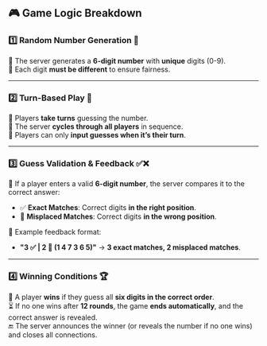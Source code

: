 ## **🎮 Game Logic Breakdown**  

### **1️⃣ Random Number Generation 🎲**  
🔹 The server generates a **6-digit number** with **unique** digits (0-9).  
🔹 Each digit **must be different** to ensure fairness.  

---

### **2️⃣ Turn-Based Play 🔄**  
🔸 Players **take turns** guessing the number.  
🔸 The server **cycles through all players** in sequence.  
🔸 Players can only **input guesses when it’s their turn**.  

---

### **3️⃣ Guess Validation & Feedback ✅❌**  
🔹 If a player enters a valid **6-digit number**, the server compares it to the correct answer:  
   - ✅ **Exact Matches**: Correct digits **in the right position**.  
   - 🔀 **Misplaced Matches**: Correct digits **in the wrong position**.  

🔹 Example feedback format:  
   - **"3 ✅ | 2 🔀 (1 4 7 3 6 5)"** → **3 exact matches, 2 misplaced matches**.  

---

### **4️⃣ Winning Conditions 🏆**  
🏅 A player **wins** if they guess all **six digits in the correct order**.  
⏳ If no one wins after **12 rounds**, the game **ends automatically**, and the correct answer is revealed.  
🔚 The server announces the winner (or reveals the number if no one wins) and closes all connections.  

